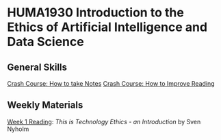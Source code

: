# HUMA1930 Introduction to the Ethics of Artificial Intelligence and Data Science

## General Skills

[Crash Course: How to take Notes](./prep/notes/)
[Crash Course: How to Improve Reading](./prep/reading/)

## Weekly Materials

[Week 1 Reading](./wk1): *This is Technology Ethics - an Introduction* by Sven Nyholm
